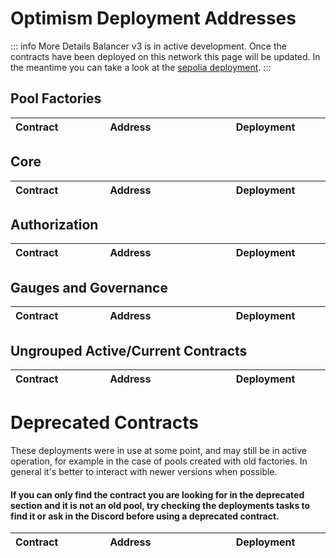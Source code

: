 

# Optimism Deployment Addresses

::: info More Details
Balancer v3 is in active development. Once the contracts have been deployed on this network this page will be updated. In the meantime you can take a look at the [sepolia deployment](./sepolia.md).
:::

## Pool Factories

| Contract                         | Address                                                                                                                               | Deployment                                                                                                                                  |
|:---------------------------------|:--------------------------------------------------------------------------------------------------------------------------------------|:--------------------------------------------------------------------------------------------------------------------------------------------|


## Core

| Contract                       | Address                                                                                                                               | Deployment                                                                                                                                                  |
|:-------------------------------|:--------------------------------------------------------------------------------------------------------------------------------------|:------------------------------------------------------------------------------------------------------------------------------------------------------------|

## Authorization

| Contract                        | Address                                                                                                                               | Deployment                                                                                                                                          |
|:--------------------------------|:--------------------------------------------------------------------------------------------------------------------------------------|:----------------------------------------------------------------------------------------------------------------------------------------------------|


## Gauges and Governance

| Contract                        | Address                                                                                                                               | Deployment                                                                                                                                          |
|:--------------------------------|:--------------------------------------------------------------------------------------------------------------------------------------|:----------------------------------------------------------------------------------------------------------------------------------------------------|


## Ungrouped Active/Current Contracts
    
    
| Contract                                       | Address                                                                                                                               | Deployment                                                                                                                                              |
|:-----------------------------------------------|:--------------------------------------------------------------------------------------------------------------------------------------|:--------------------------------------------------------------------------------------------------------------------------------------------------------|

    
    
# Deprecated Contracts

These deployments were in use at some point, and may still be in active operation, for example in the case of pools created with old factories.  In general it's better to interact with newer versions when possible.

#### If you can only find the contract you are looking for in the deprecated section and it is not an old pool, try checking the deployments tasks to find it or ask in the Discord before using a deprecated contract.

    
| Contract                         | Address                                                                                                                               | Deployment                                                                                                                                            |
|:---------------------------------|:--------------------------------------------------------------------------------------------------------------------------------------|:------------------------------------------------------------------------------------------------------------------------------------------------------|

    
<style scoped>
table {
    display: table;
    width: 100%;
}
table th:first-of-type, td:first-of-type {
    width: 30%;
}
table th:nth-of-type(2) {
    width: 40%;
}
td {
    max-width: 0;
    overflow: hidden;
}
</style>

